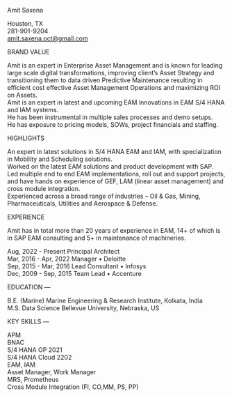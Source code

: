 Amit Saxena

Houston, TX
<br>281-901-9204
<br>amit.saxena.oct@gmail.com


BRAND VALUE

Amit is an expert in Enterprise Asset Management and is known for leading large scale digital transformations, improving client’s Asset Strategy and transitioning them to data driven Predictive Maintenance resulting in efficient cost effective Asset Management Operations and maximizing ROI on Assets.
<br>Amit is an expert in latest and upcoming EAM innovations in EAM S/4 HANA and IAM systems.
<br>He has been instrumental in multiple sales processes and demo setups.
<br>He has exposure to pricing models, SOWs, project financials and staffing.


HIGHLIGHTS

An expert in latest solutions in S/4 HANA EAM and IAM, with specialization in Mobility and Scheduling solutions.
<br>Worked on the latest EAM solutions and product development with SAP.
<br>Led multiple end to end EAM implementations, roll out and support projects, and have hands on experience of GEF, LAM (linear asset management) and cross module integration.
<br>Experienced across a broad range of industries – Oil & Gas, Mining, Pharmaceuticals, Utilities and Aerospace & Defense.


EXPERIENCE

Amit has in total more than 20 years of experience in EAM, 14+ of which is in SAP EAM consulting and 5+ in maintenance of machineries.

Aug, 2022 - Present			Principal Architect
<br>Mar, 2016 - Apr, 2022		Manager • Deloitte
<br>Sep, 2015 - Mar, 2016		Lead Consultant • Infosys
<br>Dec, 2009 - Sep, 2015		Team Lead • Accenture

EDUCATION —

B.E. (Marine)		Marine Engineering & Research Institute, Kolkata, India
<br>M.S. Data Science  Bellevue University, Nebraska, US


KEY SKILLS —

APM
<br>BNAC
<br>S/4 HANA OP 2021
<br>S/4 HANA Cloud 2202
<br>EAM, IAM
<br>Asset Manager, Work Manager
<br>MRS, Prometheus
<br>Cross Module Integration (FI, CO,MM, PS, PP)


